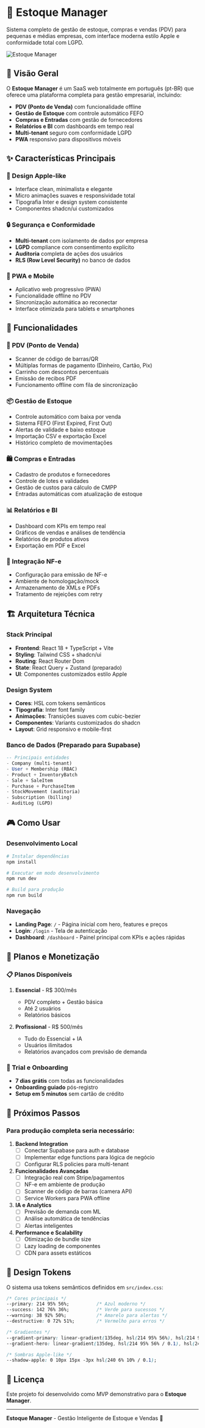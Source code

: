 # 🏪 Estoque Manager

Sistema completo de gestão de estoque, compras e vendas (PDV) para pequenas e médias empresas, com interface moderna estilo Apple e conformidade total com LGPD.

![Estoque Manager](src/assets/hero-dashboard.jpg)

## 🎯 Visão Geral

O **Estoque Manager** é um SaaS web totalmente em português (pt-BR) que oferece uma plataforma completa para gestão empresarial, incluindo:

- **PDV (Ponto de Venda)** com funcionalidade offline
- **Gestão de Estoque** com controle automático FEFO
- **Compras e Entradas** com gestão de fornecedores
- **Relatórios e BI** com dashboards em tempo real
- **Multi-tenant** seguro com conformidade LGPD
- **PWA** responsivo para dispositivos móveis

## ✨ Características Principais

### 🎨 Design Apple-like
- Interface clean, minimalista e elegante
- Micro animações suaves e responsividade total
- Tipografia Inter e design system consistente
- Componentes shadcn/ui customizados

### 🔒 Segurança e Conformidade
- **Multi-tenant** com isolamento de dados por empresa
- **LGPD** compliance com consentimento explícito
- **Auditoria** completa de ações dos usuários
- **RLS (Row Level Security)** no banco de dados

### 📱 PWA e Mobile
- Aplicativo web progressivo (PWA)
- Funcionalidade offline no PDV
- Sincronização automática ao reconectar
- Interface otimizada para tablets e smartphones

## 🚀 Funcionalidades

### 🛒 PDV (Ponto de Venda)
- Scanner de código de barras/QR
- Múltiplas formas de pagamento (Dinheiro, Cartão, Pix)
- Carrinho com descontos percentuais
- Emissão de recibos PDF
- Funcionamento offline com fila de sincronização

### 📦 Gestão de Estoque
- Controle automático com baixa por venda
- Sistema FEFO (First Expired, First Out)
- Alertas de validade e baixo estoque
- Importação CSV e exportação Excel
- Histórico completo de movimentações

### 🛍️ Compras e Entradas
- Cadastro de produtos e fornecedores
- Controle de lotes e validades
- Gestão de custos para cálculo de CMPP
- Entradas automáticas com atualização de estoque

### 📊 Relatórios e BI
- Dashboard com KPIs em tempo real
- Gráficos de vendas e análises de tendência
- Relatórios de produtos ativos
- Exportação em PDF e Excel

### 🧾 Integração NF-e
- Configuração para emissão de NF-e
- Ambiente de homologação/mock
- Armazenamento de XMLs e PDFs
- Tratamento de rejeições com retry

## 🏗️ Arquitetura Técnica

### Stack Principal
- **Frontend**: React 18 + TypeScript + Vite
- **Styling**: Tailwind CSS + shadcn/ui
- **Routing**: React Router Dom
- **State**: React Query + Zustand (preparado)
- **UI**: Componentes customizados estilo Apple

### Design System
- **Cores**: HSL com tokens semânticos
- **Tipografia**: Inter font family
- **Animações**: Transições suaves com cubic-bezier
- **Componentes**: Variants customizados do shadcn
- **Layout**: Grid responsivo e mobile-first

### Banco de Dados (Preparado para Supabase)
```sql
-- Principais entidades
- Company (multi-tenant)
- User + Membership (RBAC)
- Product + InventoryBatch
- Sale + SaleItem
- Purchase + PurchaseItem
- StockMovement (auditoria)
- Subscription (billing)
- AuditLog (LGPD)
```

## 🎮 Como Usar

### Desenvolvimento Local
```bash
# Instalar dependências
npm install

# Executar em modo desenvolvimento
npm run dev

# Build para produção
npm run build
```

### Navegação
- **Landing Page**: `/` - Página inicial com hero, features e preços
- **Login**: `/login` - Tela de autenticação
- **Dashboard**: `/dashboard` - Painel principal com KPIs e ações rápidas

## 💼 Planos e Monetização

### 📋 Planos Disponíveis
1. **Essencial** - R$ 300/mês
   - PDV completo + Gestão básica
   - Até 2 usuários
   - Relatórios básicos

2. **Profissional** - R$ 500/mês
   - Tudo do Essencial + IA
   - Usuários ilimitados
   - Relatórios avançados com previsão de demanda

### 🎁 Trial e Onboarding
- **7 dias grátis** com todas as funcionalidades
- **Onboarding guiado** pós-registro
- **Setup em 5 minutos** sem cartão de crédito

## 🔮 Próximos Passos

### Para produção completa seria necessário:

1. **Backend Integration**
   - [ ] Conectar Supabase para auth e database
   - [ ] Implementar edge functions para lógica de negócio
   - [ ] Configurar RLS policies para multi-tenant

2. **Funcionalidades Avançadas**
   - [ ] Integração real com Stripe/pagamentos
   - [ ] NF-e em ambiente de produção
   - [ ] Scanner de código de barras (camera API)
   - [ ] Service Workers para PWA offline

3. **IA e Analytics**
   - [ ] Previsão de demanda com ML
   - [ ] Análise automática de tendências
   - [ ] Alertas inteligentes

4. **Performance e Scalability**
   - [ ] Otimização de bundle size
   - [ ] Lazy loading de componentes
   - [ ] CDN para assets estáticos

## 🎨 Design Tokens

O sistema usa tokens semânticos definidos em `src/index.css`:

```css
/* Cores principais */
--primary: 214 95% 56%;          /* Azul moderno */
--success: 142 76% 36%;          /* Verde para sucessos */
--warning: 38 92% 50%;           /* Amarelo para alertas */
--destructive: 0 72% 51%;        /* Vermelho para erros */

/* Gradientes */
--gradient-primary: linear-gradient(135deg, hsl(214 95% 56%), hsl(214 95% 46%));
--gradient-hero: linear-gradient(135deg, hsl(214 95% 56% / 0.1), hsl(240 5% 96% / 0.5));

/* Sombras Apple-like */
--shadow-apple: 0 10px 15px -3px hsl(240 6% 10% / 0.1);
```

## 📄 Licença

Este projeto foi desenvolvido como MVP demonstrativo para o **Estoque Manager**. 

---

**Estoque Manager** - Gestão Inteligente de Estoque e Vendas 🚀